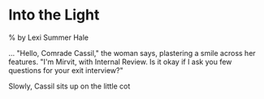 # Into the Light
% by Lexi Summer Hale

…
"Hello, Comrade Cassil," the woman says, plastering a smile across her features. "I'm Mirvit, with Internal Review. Is it okay if I ask you  few questions for your exit interview?"

Slowly, Cassil sits up on the little cot